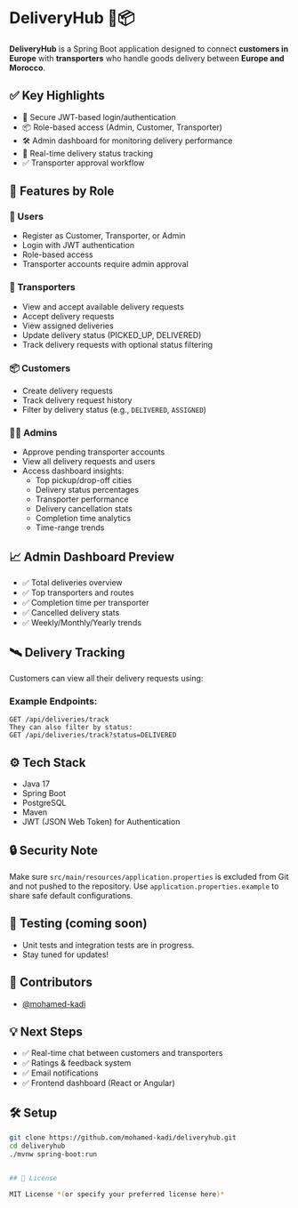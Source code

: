 # DeliveryHub 🛫📦

**DeliveryHub** is a Spring Boot application designed to connect **customers in Europe** with **transporters** who handle goods delivery between **Europe and Morocco**.

## ✅ Key Highlights

- 🔐 Secure JWT-based login/authentication
- 📦 Role-based access (Admin, Customer, Transporter)
- 🛠️ Admin dashboard for monitoring delivery performance
- 🚚 Real-time delivery status tracking
- ✅ Transporter approval workflow

## 🔐 Features by Role

### 👤 Users
- Register as Customer, Transporter, or Admin
- Login with JWT authentication
- Role-based access
- Transporter accounts require admin approval

### 🚚 Transporters
- View and accept available delivery requests
- Accept delivery requests
- View assigned deliveries
- Update delivery status (PICKED_UP, DELIVERED)
- Track delivery requests with optional status filtering


### 📦 Customers
- Create delivery requests
- Track delivery request history
- Filter by delivery status (e.g., `DELIVERED`, `ASSIGNED`)

### 👨‍💼 Admins
- Approve pending transporter accounts
- View all delivery requests and users
- Access dashboard insights:
  - Top pickup/drop-off cities
  - Delivery status percentages
  - Transporter performance
  - Delivery cancellation stats
  - Completion time analytics
  - Time-range trends

## 📈 Admin Dashboard Preview

- ✅ Total deliveries overview
- ✅ Top transporters and routes
- ✅ Completion time per transporter
- ✅ Cancelled delivery stats
- ✅ Weekly/Monthly/Yearly trends

## 🛰️ Delivery Tracking

Customers can view all their delivery requests using:
 ### Example Endpoints:
 ```http
 GET /api/deliveries/track
 They can also filter by status:
 GET /api/deliveries/track?status=DELIVERED
 ```

## ⚙️ Tech Stack
- Java 17
- Spring Boot
- PostgreSQL
- Maven
- JWT (JSON Web Token) for Authentication

## 🔒 Security Note

Make sure `src/main/resources/application.properties` is excluded from Git and not pushed to the repository. Use `application.properties.example` to share safe default configurations.

## 🧪 Testing (coming soon)

- Unit tests and integration tests are in progress.  
- Stay tuned for updates!


## 👥 Contributors

- [@mohamed-kadi](https://github.com/mohamed-kadi)

## 💡 Next Steps

- ✅ Real-time chat between customers and transporters  
- ✅ Ratings & feedback system  
- ✅ Email notifications  
- ✅ Frontend dashboard (React or Angular)

## 🛠️ Setup

```bash
git clone https://github.com/mohamed-kadi/deliveryhub.git
cd deliveryhub
./mvnw spring-boot:run


## 📝 License

MIT License *(or specify your preferred license here)*